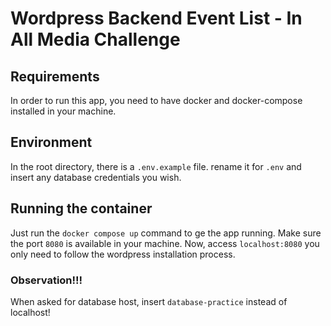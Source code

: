# Wordpress Backend Event List - In All Media Challenge

## Requirements
In order to run this app, you need to have docker and docker-compose installed in your machine.

## Environment
In the root directory, there is a `.env.example` file. rename it for `.env` and insert any database credentials you wish.

## Running the container
Just run the `docker compose up` command to ge the app running.
Make sure the port `8080` is available in your machine.
Now, access `localhost:8080` you only need to follow the wordpress installation process.

### Observation!!!
When asked for database host, insert `database-practice` instead of localhost!